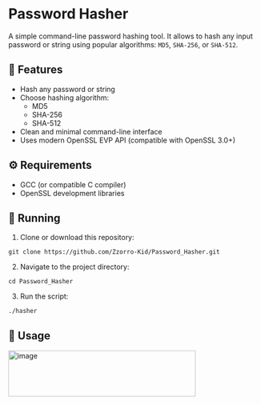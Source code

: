 # Password Hasher

A simple command-line password hashing tool. It allows to hash any input password or string using popular algorithms: `MD5`, `SHA-256`, or `SHA-512`.


## 🔐 Features

 - Hash any password or string
 - Choose hashing algorithm:
   - MD5
   - SHA-256
   - SHA-512
 - Clean and minimal command-line interface
 - Uses modern OpenSSL EVP API (compatible with OpenSSL 3.0+)

 
## ⚙️ Requirements

 - GCC (or compatible C compiler)
 - OpenSSL development libraries

 
## 🚀 Running

  1. Clone or download this repository:
     
    git clone https://github.com/Zzorro-Kid/Password_Hasher.git
     
  2. Navigate to the project directory:

    cd Password_Hasher
     
  3. Run the script:

    ./hasher


## 🧪 Usage 

<img width="374" height="92" alt="image" src="https://github.com/user-attachments/assets/16545e55-57de-45d7-b15f-f896cf568684" />



     


